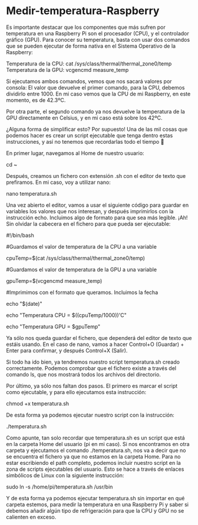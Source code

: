 # Medir-temperatura-Raspberry


Es importante destacar que los componentes que más sufren por temperatura en una Raspberry Pi son el procesador (CPU), y el controlador gráfico (GPU). Para conocer su temperatura, basta con usar dos comandos que se pueden ejecutar de forma nativa en el Sistema Operativo de la Raspberry:

Temperatura de la CPU: cat /sys/class/thermal/thermal_zone0/temp
Temperatura de la GPU: vcgencmd measure_temp

Si ejecutamos ambos comandos, vemos que nos sacará valores por consola:
El valor que devuelve el primer comando, para la CPU, debemos dividirlo entre 1000. En mi caso vemos que la CPU de mi Raspberry, en este momento, es de 42.3ºC.

Por otra parte, el segundo comando ya nos devuelve la temperatura de la GPU directamente en Celsius, y en mi caso está sobre los 42ºC.

¿Alguna forma de simplificar esto? Por supuesto! Una de las mil cosas que podemos hacer es crear un script ejecutable que tenga dentro estas instrucciones, y así no tenemos que recordarlas todo el tiempo 🙂

En primer lugar, navegamos al Home de nuestro usuario:

cd ~


Después, creamos un fichero con extensión .sh con el editor de texto que prefiramos. En mi caso, voy a utilizar nano:

nano temperatura.sh

Una vez abierto el editor, vamos a usar el siguiente código para guardar en variables los valores que nos interesan, y después imprimirlos con la instrucción echo. Incluimos algo de formato para que sea más legible. ¡Ah! Sin olvidar la cabecera en el fichero para que pueda ser ejecutable:

#!/bin/bash

#Guardamos el valor de temperatura de la CPU a una variable

cpuTemp=$(cat /sys/class/thermal/thermal_zone0/temp)

#Guardamos el valor de temperatura de la GPU a una variable

gpuTemp=$(vcgencmd measure_temp)

#Imprimimos con el formato que queramos. Incluimos la fecha

echo "$(date)"

echo "Temperatura CPU = $((cpuTemp/1000))'C"

echo "Temperatura GPU = $gpuTemp"


Ya sólo nos queda guardar el fichero, que dependerá del editor de texto que estáis usando. En el caso de nano, vamos a hacer Control+O (Guardar) + Enter para confirmar, y después Control+X (Salir).

Si todo ha ido bien, ya tendremos nuestro script temperatura.sh creado correctamente. Podemos comprobar que el fichero existe a través del comando ls, que nos mostrará todos los archivos del directorio.

Por último, ya sólo nos faltan dos pasos. El primero es marcar el script como ejecutable, y para ello ejecutamos esta instrucción:

chmod +x temperatura.sh

De esta forma ya podemos ejecutar nuestro script con la instrucción:

./temperatura.sh

Como apunte, tan solo recordar que temperatura.sh es un script que está en la carpeta Home del usuario (pi en mi caso). Si nos encontramos en otra carpeta y ejecutamos el comando ./temperatura.sh, nos va a decir que no se encuentra el fichero ya que no estamos en la carpeta Home. Para no estar escribiendo el path completo, podemos incluir nuestro script en la zona de scripts ejecutables del usuario. Esto se hace a través de enlaces simbólicos de Linux con la siguiente instrucción:

sudo ln -s /home/pi/temperatura.sh /usr/bin

Y de esta forma ya podemos ejecutar temperatura.sh sin importar en qué carpeta estemos, para medir la temperatura en una Raspberry Pi y saber si debemos añadir algún tipo de refrigeración para que la CPU y GPU no se calienten en exceso.
